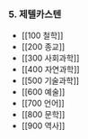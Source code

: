 ### 5. 제텔카스텐
- [[100 철학]]
- [[200 종교]]
- [[300 사회과학]]
- [[400 자연과학]]
- [[500 기술과학]]
- [[600 예술]]
- [[700 언어]]
- [[800 문학]]
- [[900 역사]]